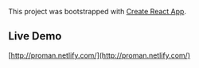 This project was bootstrapped with [Create React App](https://github.com/facebook/create-react-app).

## Live Demo

[http://proman.netlify.com/](http://proman.netlify.com/)
